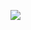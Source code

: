 ![](https://sun9-12.userapi.com/impf/eDXkW0ZhIO4JN5HBZyIZperqGJyhKGkaUedTow/BvUA6y6nReM.jpg?size=1080x921&quality=95&sign=9133263d237c7ff77d58adaa7187a888&type=album)
